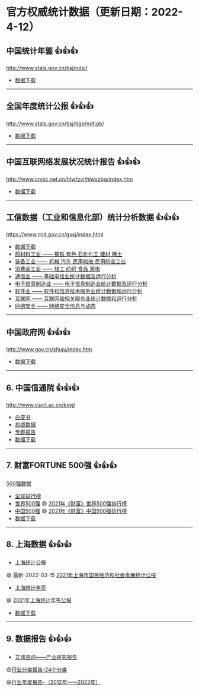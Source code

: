 # 官方权威统计数据（更新日期：2022-4-12）

## 中国统计年鉴 :+1::+1::+1:
http://www.stats.gov.cn/tjsj/ndsj/
-  [数据下载](./data/data-tjnq.md)
***
## 全国年度统计公报 :+1::+1::+1:
http://www.stats.gov.cn/tjsj/tjgb/ndtjgb/
- [数据下载](./data/data-tjgb.md)
***  
## 中国互联网络发展状况统计报告 :+1::+1::+1:
http://www.cnnic.net.cn/hlwfzyj/hlwxzbg/index.htm
- [数据下载](./data/data-internet.md)
***
## 工信数据（工业和信息化部）统计分析数据 :+1::+1::+1:
https://www.miit.gov.cn/gxsj/index.html
-  [数据下载](./data/data-miit.md)
- [原材料工业    ——   钢铁 有色 石化化工 建材 稀土 ](https://www.miit.gov.cn/gxsj/tjfx/yclgy/index.html)
- [装备工业    ——    机械 汽车 民用船舶 民用航空工业 ](https://www.miit.gov.cn/gxsj/tjfx/zbgy/index.html)
- [消费品工业    ——    轻工 纺织 食品 家电](https://www.miit.gov.cn/gxsj/tjfx/xfpgy/index.html)
- [通信业    ——    基础电信业统计数据及运行分析 ](https://www.miit.gov.cn/gxsj/tjfx/txy/index.html)
- [电子信息制造业    ——    电子信息制造业统计数据及运行分析](https://www.miit.gov.cn/gxsj/tjfx/dzxx/index.html)
- [软件业    ——    软件和信息技术服务业统计数据和运行分析 ](https://www.miit.gov.cn/gxsj/tjfx/rjy/index.html)
- [互联网    ——    互联网和相关服务业统计数据和运行分析](https://www.miit.gov.cn/gxsj/tjfx/hlw/index.html)
- [网络安全    ——    网络安全信息与动态](https://www.miit.gov.cn/gxsj/tjfx/wlaq/index.html)
***
## 中国政府网 :+1::+1::+1:
http://www.gov.cn/shuju/index.htm
-  [数据下载](./data/data-gov.md)
***
## 6. 中国信通院 :+1::+1::+1:
http://www.caict.ac.cn/kxyj/
- [白皮书](http://www.caict.ac.cn/kxyj/qwfb/bps/)
- [权威数据](http://www.caict.ac.cn/kxyj/qwfb/qwsj/)
- [专题报告](http://www.caict.ac.cn/kxyj/qwfb/ztbg/)
-  [数据下载](./data/data-caict.md)
***
## 7. 财富FORTUNE 500强 :+1::+1::+1:
[500强数据](top500.md)
- [全球排行榜](https://www.fortunechina.com/rankings/node_11663.htm)
- [世界500强](https://www.fortunechina.com/fortune500/index.htm)
  😄 [2021年《财富》世界500强排行榜](https://www.fortunechina.com/fortune500/c/2021-08/02/content_394571.htm)
- [中国500强](https://www.fortunechina.com/fortune500/node_4302.htm)
  😄 [2021年《财富》中国500强排行榜](https://www.fortunechina.com/fortune500/c/2021-07/20/content_392708.htm)
-  [数据下载](./data/data-t500.md)
***
## 8. 上海数据 :+1::+1::+1:
- [上海统计公报](http://tjj.sh.gov.cn/tjgb/index.html)

😄 最新-2022-03-15   [2021年上海市国民经济和社会发展统计公报 ](http://tjj.sh.gov.cn/tjgb/20220314/e0dcefec098c47a8b345c996081b5c94.html)
- [上海统计年签](http://tjj.sh.gov.cn/tjnj/index.html)

😄 [2021年上海统计年签公报 ](http://tjj.sh.gov.cn/tjnj/20220309/0e01088a76754b448de6d608c42dad0f.html)
-  [数据下载](./data/data-sh.md)
***
## 9. 数据报告 :+1::+1::+1:
- [艾瑞咨询——产业研究报告](https://www.iresearch.com.cn/report.shtml)

😄[行业分类报告-24个分类](./data/data-report.md)

😄[行业年度报告-（2012年——2022年）](./data/data-report-year.md)   
